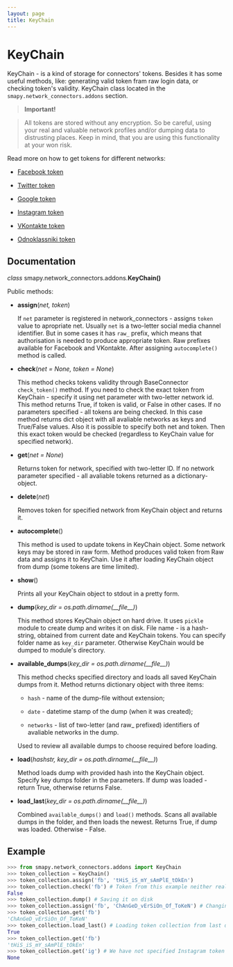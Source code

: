 ```yaml
---
layout: page
title: KeyChain
---
```


# KeyChain

KeyChain - is a kind of storage for connectors' tokens. Besides it has some useful methods, like: generating valid token fram raw login data, or checking token's validity. KeyChain class located in the `smapy.network_connectors.addons` section.

> **Important!** 

> All tokens are stored without any encryption. So be careful, using your real and valuable network profiles and/or dumping data to distrusting places. Keep in mind, that you are using this functionality at your won risk.

Read more on how to get tokens for different networks:

* [Facebook token](/smapy/docs/facebook_token/)

* [Twitter token](/smapy/docs/twitter_token/)

* [Google token](/smapy/docs/google_token/)

* [Instagram token](/smapy/docs/instagram_token/)

* [VKontakte token](/smapy/docs/vkontakte_token/)

* [Odnoklassniki token](/smapy/docs/odnoklassniki_token/)

## Documentation

_class_ smapy.network_connectors.addons.**KeyChain()**

Public methods:

* **assign**(_net, token_)

    If `net` parameter is registered in network_connectors - assigns `token` value to apropriate net. Usually `net` is a two-letter social media channel identifier. But in some cases it has `raw_` prefix, which means that authorisation is needed to produce appropriate token. Raw prefixes available for Facebook and VKontakte. After assigning `autocomplete()` method is called.

* **check**(_net = None, token = None_)

    This method checks tokens validity through BaseConnector `check_token()` method. If you need to check the exact token from KeyChain - specify it using net parameter with two-letter network id. This method returns True, if token is valid, or False in other cases. If no parameters specified - all tokens are being checked. In this case method returns dict object with all avaliable networks as keys and True/False values. Also it is possible to specify both net and token. Then this exact token would be checked (regardless to KeyChain value for specified network).

* **get**(_net = None_)

    Returns token for network, specified with two-letter ID. If no network parameter specified - all avaliable tokens returned as a dictionary-object.

* **delete**(_net_)

    Removes token for specified network from KeyChain object and returns it.

* **autocomplete**()

    This method is used to update tokens in KeyChain object. Some network keys may be stored in raw form. Method produces valid token from Raw data and assigns it to KeyChain. Use it after loading KeyChain object from dump (some tokens are time limited).

* **show**()

    Prints all your KeyChain object to stdout in a pretty form.

* **dump**(*key_dir = os.path.dirname(&#95;&#95;file&#95;&#95;)*)

    This method stores KeyChain object on hard drive. It uses `pickle` module to create dump and writes it on disk. File name - is a hash-string, obtained from current date and KeyChain tokens. You can specify folder name as `key_dir` parameter. Otherwise KeyChain would be dumped to module's directory.
    
* **available_dumps**(*key_dir = os.path.dirname(&#95;&#95;file&#95;&#95;)*)

    This method checks specified directory and loads all saved KeyChain dumps from it. Method returns dictionary object with three items:
    
    - `hash` - name of the dump-file without extension;
    
    - `date` - datetime stamp of the dump (when it was created);
    
    - `networks` - list of two-letter (and raw_ prefixed) identifiers of avaliable networks in the dump.

    Used to review all available dumps to choose required before loading.

* **load**(*hashstr, key_dir = os.path.dirname(&#95;&#95;file&#95;&#95;)*)

    Method loads dump with provided hash into the KeyChain object. Specify key dumps folder in the parameters. If dump was loaded - return True, otherwise returns False.

* **load_last**(*key_dir = os.path.dirname(&#95;&#95;file&#95;&#95;)*)

    Combined `available_dumps()` and `load()` methods. Scans all available dumps in the folder, and then loads the newest. Returns True, if dump was loaded. Otherwise - False.


## Example

```python
>>> from smapy.network_connectors.addons import KeyChain
>>> token_collection = KeyChain()
>>> token_collection.assign('fb', 'tHiS_iS_mY_sAmPlE_tOkEn')
>>> token_collection.check('fb') # Token from this example neither real, nor valid. So:
False
>>> token_collection.dump() # Saving it on disk
>>> token_collection.assign('fb', 'ChAnGeD_vErSiOn_Of_ToKeN') # Changing Facebook-token value
>>> token_collection.get('fb')
'ChAnGeD_vErSiOn_Of_ToKeN'
>>> token_collection.load_last() # Loading token collection from last dump
True
>>> token_collection.get('fb')
'tHiS_iS_mY_sAmPlE_tOkEn'
>>> token_collection.get('ig') # We have not specified Instagram token yet
None
```